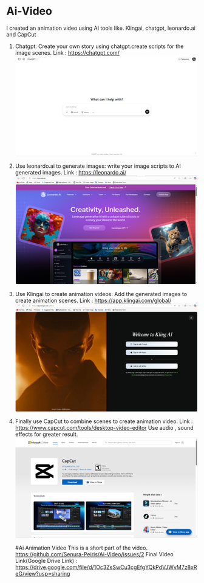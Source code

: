 # Ai-Video
I created an animation video using AI tools like. Klingai, chatgpt, leonardo.ai and CapCut

01. Chatgpt:
    Create your own story using chatgpt.create scripts for the image scenes.           Link : https://chatgpt.com/
    ![image alt](https://github.com/Senura-Peiris/Ai-Video/blob/main/chatgpt%20image.png)

02. Use leonardo.ai to generate images:
      write your image scripts to AI generated images.                                 Link : https://leonardo.ai/
    ![image alt](https://github.com/Senura-Peiris/Ai-Video/blob/main/Leonardo.ai%20image.png)

03. Use Klingai to create animation videos:
      Add the generated images to create animation scenes.                             Link : https://app.klingai.com/global/
    ![image alt](https://github.com/Senura-Peiris/Ai-Video/blob/main/kling%20ai%20image.png)

04. Finally use CapCut to combine scenes to create animation video.                    Link : https://www.capcut.com/tools/desktop-video-editor
      Use audio , sound effects for greater result.
    ![image alt](https://github.com/Senura-Peiris/Ai-Video/blob/main/CapCut%20image.png)

    #Ai Animation Video
    This is a short part of the video.
    https://github.com/Senura-Peiris/Ai-Video/issues/2
   Final Video Link(Google Drive Link) : https://drive.google.com/file/d/1Oc3ZsSwCu3cgEfgYQkPdVJWvM7z8xReG/view?usp=sharing
